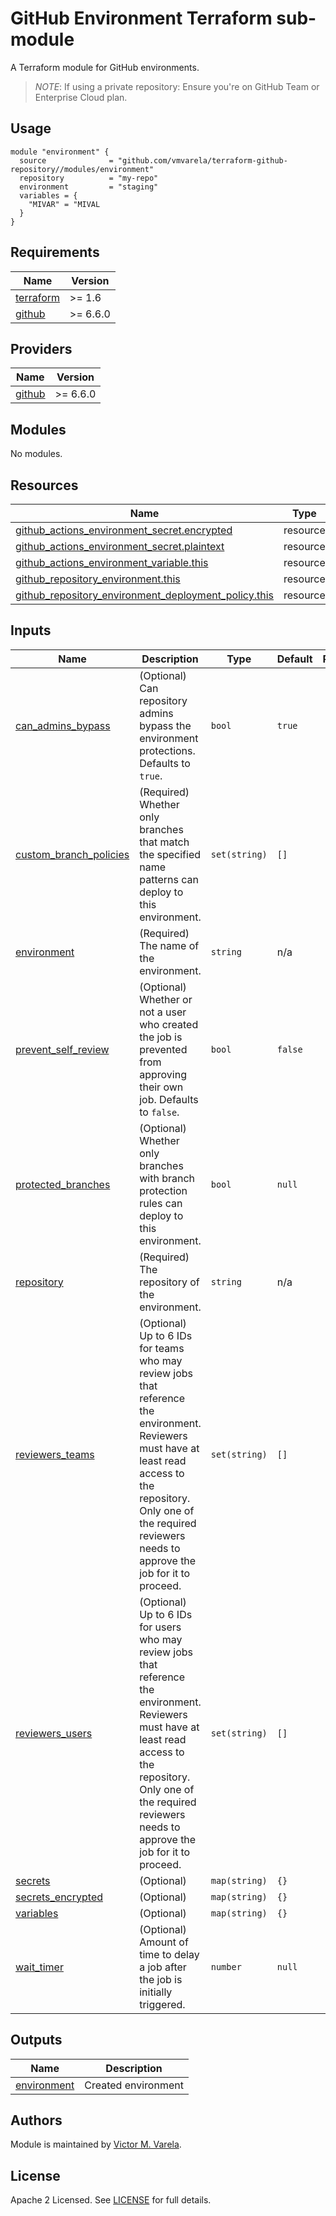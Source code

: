 # GitHub Environment Terraform sub-module

A Terraform module for GitHub environments.

> *NOTE*: If using a private repository: Ensure you're on GitHub Team or Enterprise Cloud plan.

## Usage

```hcl
module "environment" {
  source              = "github.com/vmvarela/terraform-github-repository//modules/environment"
  repository          = "my-repo"
  environment         = "staging"
  variables = {
    "MIVAR" = "MIVAL
  }
}
```

<!-- BEGIN_TF_DOCS -->
## Requirements

| Name | Version |
|------|---------|
| <a name="requirement_terraform"></a> [terraform](#requirement\_terraform) | >= 1.6 |
| <a name="requirement_github"></a> [github](#requirement\_github) | >= 6.6.0 |

## Providers

| Name | Version |
|------|---------|
| <a name="provider_github"></a> [github](#provider\_github) | >= 6.6.0 |

## Modules

No modules.

## Resources

| Name | Type |
|------|------|
| [github_actions_environment_secret.encrypted](https://registry.terraform.io/providers/integrations/github/latest/docs/resources/actions_environment_secret) | resource |
| [github_actions_environment_secret.plaintext](https://registry.terraform.io/providers/integrations/github/latest/docs/resources/actions_environment_secret) | resource |
| [github_actions_environment_variable.this](https://registry.terraform.io/providers/integrations/github/latest/docs/resources/actions_environment_variable) | resource |
| [github_repository_environment.this](https://registry.terraform.io/providers/integrations/github/latest/docs/resources/repository_environment) | resource |
| [github_repository_environment_deployment_policy.this](https://registry.terraform.io/providers/integrations/github/latest/docs/resources/repository_environment_deployment_policy) | resource |

## Inputs

| Name | Description | Type | Default | Required |
|------|-------------|------|---------|:--------:|
| <a name="input_can_admins_bypass"></a> [can\_admins\_bypass](#input\_can\_admins\_bypass) | (Optional) Can repository admins bypass the environment protections. Defaults to `true`. | `bool` | `true` | no |
| <a name="input_custom_branch_policies"></a> [custom\_branch\_policies](#input\_custom\_branch\_policies) | (Required) Whether only branches that match the specified name patterns can deploy to this environment. | `set(string)` | `[]` | no |
| <a name="input_environment"></a> [environment](#input\_environment) | (Required) The name of the environment. | `string` | n/a | yes |
| <a name="input_prevent_self_review"></a> [prevent\_self\_review](#input\_prevent\_self\_review) | (Optional) Whether or not a user who created the job is prevented from approving their own job. Defaults to `false`. | `bool` | `false` | no |
| <a name="input_protected_branches"></a> [protected\_branches](#input\_protected\_branches) | (Optional) Whether only branches with branch protection rules can deploy to this environment. | `bool` | `null` | no |
| <a name="input_repository"></a> [repository](#input\_repository) | (Required) The repository of the environment. | `string` | n/a | yes |
| <a name="input_reviewers_teams"></a> [reviewers\_teams](#input\_reviewers\_teams) | (Optional) Up to 6 IDs for teams who may review jobs that reference the environment. Reviewers must have at least read access to the repository. Only one of the required reviewers needs to approve the job for it to proceed. | `set(string)` | `[]` | no |
| <a name="input_reviewers_users"></a> [reviewers\_users](#input\_reviewers\_users) | (Optional) Up to 6 IDs for users who may review jobs that reference the environment. Reviewers must have at least read access to the repository. Only one of the required reviewers needs to approve the job for it to proceed. | `set(string)` | `[]` | no |
| <a name="input_secrets"></a> [secrets](#input\_secrets) | (Optional) | `map(string)` | `{}` | no |
| <a name="input_secrets_encrypted"></a> [secrets\_encrypted](#input\_secrets\_encrypted) | (Optional) | `map(string)` | `{}` | no |
| <a name="input_variables"></a> [variables](#input\_variables) | (Optional) | `map(string)` | `{}` | no |
| <a name="input_wait_timer"></a> [wait\_timer](#input\_wait\_timer) | (Optional) Amount of time to delay a job after the job is initially triggered. | `number` | `null` | no |

## Outputs

| Name | Description |
|------|-------------|
| <a name="output_environment"></a> [environment](#output\_environment) | Created environment |
<!-- END_TF_DOCS -->

## Authors

Module is maintained by [Victor M. Varela](https://github.com/vmvarela).

## License

Apache 2 Licensed. See [LICENSE](https://github.com/vmvarela/terraform-github-repository/tree/master/LICENSE) for full details.
